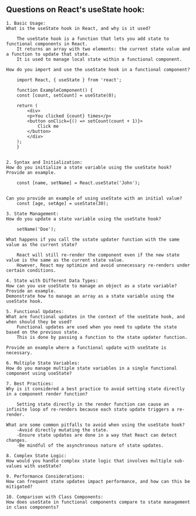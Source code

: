 ## Questions on React's useState hook:

    1. Basic Usage:
    What is the useState hook in React, and why is it used?

        The useState hook is a function that lets you add state to functional components in React. 
        It returns an array with two elements: the current state value and a function to update that state. 
        It is used to manage local state within a functional component.

    How do you import and use the useState hook in a functional component?
    
        import React, { useState } from 'react';

        function ExampleComponent() {
        const [count, setCount] = useState(0);

        return (
            <div>
            <p>You clicked {count} times</p>
            <button onClick={() => setCount(count + 1)}>
                Click me
            </button>
            </div>
        );
        }


    2. Syntax and Initialization:
    How do you initialize a state variable using the useState hook? Provide an example.

        const [name, setName] = React.useState('John');


    Can you provide an example of using useState with an initial value?
        const [age, setAge] = useState(30);

    3. State Management:
    How do you update a state variable using the useState hook?

        setName('Doe');

    What happens if you call the sstate updater function with the same value as the current state?

        React will still re-render the component even if the new state value is the same as the current state value. 
        However, React may optimize and avoid unnecessary re-renders under certain conditions.

    4. State with Different Data Types:
    How can you use useState to manage an object as a state variable? Provide an example.
    Demonstrate how to manage an array as a state variable using the useState hook.

    5. Functional Updates:
    What are functional updates in the context of the useState hook, and when should they be used?
        Functional updates are used when you need to update the state based on the previous state. 
        This is done by passing a function to the state updater function.

    Provide an example where a functional update with useState is necessary.

    6. Multiple State Variables:
    How do you manage multiple state variables in a single functional component using useState?

    7. Best Practices:
    Why is it considered a best practice to avoid setting state directly in a component render function?

        Setting state directly in the render function can cause an infinite loop of re-renders because each state update triggers a re-render.

    What are some common pitfalls to avoid when using the useState hook?
        -Avoid directly mutating the state.
        -Ensure state updates are done in a way that React can detect changes.
        -Be mindful of the asynchronous nature of state updates.

    8. Complex State Logic:
    How would you handle complex state logic that involves multiple sub-values with useState?

    9. Performance Considerations:
    How can frequent state updates impact performance, and how can this be mitigated?

    10. Comparison with Class Components:
    How does useState in functional components compare to state management in class components?